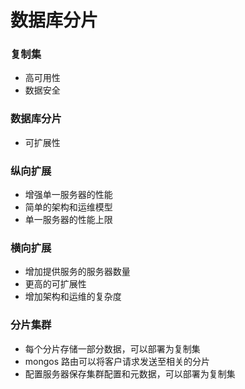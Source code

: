 # 数据库分片

### 复制集
  * 高可用性
  * 数据安全

### 数据库分片
  * 可扩展性

### 纵向扩展
  * 增强单一服务器的性能
  * 简单的架构和运维模型
  * 单一服务器的性能上限

### 横向扩展
  * 增加提供服务的服务器数量
  * 更高的可扩展性
  * 增加架构和运维的复杂度

### 分片集群
  * 每个分片存储一部分数据，可以部署为复制集
  * mongos 路由可以将客户请求发送至相关的分片
  * 配置服务器保存集群配置和元数据，可以部署为复制集